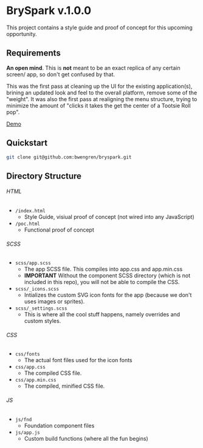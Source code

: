 # BrySpark v.1.0.0

This project contains a style guide and proof of concept for this upcoming opportunity.

## Requirements

**An open mind**. This is **not** meant to be an exact replica of any certain screen/ app, so don't get confused by that.

This was the first pass at cleaning up the UI for the existing application(s), brining an updated look and feel to the overall platform, remove some of the "weight". It was also the first pass at realigning the menu structure, trying to minimize the amount of "clicks it takes the get the center of a Tootsie Roll pop".

[Demo](http://www.soada.org/bryspark)

## Quickstart

```bash
git clone git@github.com:bwengren/bryspark.git
```

## Directory Structure

###### HTML
  - `/index.html`
  	- Style Guide, visiual proof of concept (not wired into any JavaScript)
  - `/poc.html`
  	- Functional proof of concept

###### SCSS
  - `scss/app.scss`
  	- The app SCSS file. This compiles into app.css and app.min.css
  	- **IMPORTANT** Without the component SCSS directory (which is not included in this repo), you will not be able to compile the CSS.
  - `scss/_icons.scss`
  	- Intializes the custom SVG icon fonts for the app (because we don't uses images or sprites).
  - `scss/_settings.scss`
  	- This is where all the cool stuff happens, namely overrides and custom styles.

###### CSS
  - `css/fonts`
  	- The actual font files used for the icon fonts
  - `css/app.css`
  	- The compiled CSS file.
  - `css/app.min.css`
  	- The compiled, minified CSS file.

###### JS
  - `js/fnd`
  	- Foundation component files
  - `js/app.js`
  	- Custom build functions (where all the fun begins)

